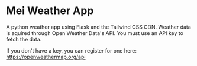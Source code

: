 # Mei Weather App

A python weather app using Flask and the Tailwind CSS CDN. 
Weather data is aquired through Open Weather Data's API.
You must use an API key to fetch the data.

If you don't have a key, you can register for one here: https://openweathermap.org/api


